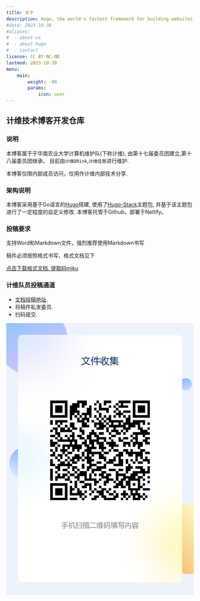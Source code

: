 ```yaml
---
title: 关于
description: Hugo, the world's fastest framework for building websites
#date: 2023-10-30
#aliases:
#  - about-us
#  - about-hugo
#  - contact
license: CC BY-NC-ND
lastmod: 2023-10-30
menu:
    main: 
        weight: -90
        params:
            icon: user
---
```

## 计维技术博客开发仓库

### 说明

本博客属于于华南农业大学计算机维护队(下称计维), 由第十七届委员团建立,第十八届委员团继承， 目前由`计维DRink`,`计维佳慧`进行维护.

本博客仅限内部成员访问，仅用作计维内部技术分享.

### 架构说明

本博客采用基于Go语言的[Hugo](https://github.com/gohugoio/hugo)搭建, 使用了[Hugo-Stack](https://github.com/CaiJimmy/hugo-theme-stack)主题包, 并基于该主题包进行了一定程度的自定义修改. 本博客托管于Github，部署于Netlify。


### 投稿要求

支持Word和Markdown文件，强烈推荐使用Markdown书写

稿件必须按照格式书写，格式文档见下

[点击下载格式文档, 提取码miku](https://pan.baidu.com/s/1d6J2ZMZV1J3lkc42NixG1A?pwd=miku) 

### 计维队员投稿通道

* [文档投稿地址](https://workspace.jianguoyun.com/inbox/collect/3ec1c7be2f0a49bdb9b6f05d93a45e99/submitv2).
* 将稿件私发委员.
* 扫码提交.

![稿件提交二维码](提交二维码.png)

